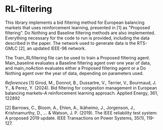 # RL-filtering

This library implements a bid filtering method for European balancing markets that uses reinforcement learning, presented in [1] as "Proposed filtering". Do Nothing and Baseline filtering methods are also implemented. Everything necessary for the code to run is provided, including the data described in the paper. The network used to  generate data is the RTS-GMLC [2], an updated IEEE-96 network.


The Train_RLfiltering file can be used to train a Proposed filtering agent. Main_baseline evaluates a Baseline filtering agent over one year of data, and main_noAction evaluates either a Proposed filtering agent or a Do Nothing agent over the year of data, depending on parameters used.


*References*
[1] Girod, M., Donnot, B., Dussartre, V., Terrier, V., Bourmaud, J. Y., & Perez, Y. (2024). Bid filtering for congestion management in European balancing markets–A reinforcement learning approach. Applied Energy, 361, 122892

[2] Barrows, C., Bloom, A., Ehlen, A., Ikäheimo, J., Jorgenson, J., Krishnamurthy, D., ... & Watson, J. P. (2019). The IEEE reliability test system: A proposed 2019 update. IEEE Transactions on Power Systems, 35(1), 119-127.
